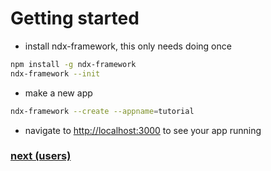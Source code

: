 # Getting started

- install ndx-framework, this only needs doing once  
```bash
npm install -g ndx-framework
ndx-framework --init
```
- make a new app  
```bash
ndx-framework --create --appname=tutorial
```
- navigate to [http://localhost:3000](http://localhost:3000) to see your app running

### [next (users)](/02_users.md)